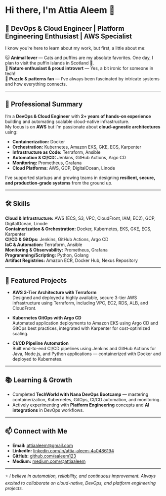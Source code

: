 # Hi there, I'm Attia Aleem 👋

## 🚀 DevOps & Cloud Engineer | Platform Engineering Enthusiast | AWS Specialist  

I know you’re here to learn about my work, but first, a little about me:  

🐱 **Animal lover** — Cats and puffins are my absolute favorites. One day, I plan to visit the puffin islands in Scotland 🐧.  
🌿 **Nature enthusiast & proud introvert** — Yes, a bit ironic for someone in tech!  
🧩 **Puzzle & patterns fan** — I’ve always been fascinated by intricate systems and how everything connects.  

---

## 💼 Professional Summary  

I’m a **DevOps & Cloud Engineer** with **2+ years of hands-on experience** building and automating scalable cloud-native infrastructure.  
My focus is on **AWS** but I’m passionate about **cloud-agnostic architectures** using:  
- **Containerization:** Docker  
- **Orchestration:** Kubernetes, Amazon EKS, GKE, ECS, Karpenter  
- **Infrastructure as Code:** Terraform, Ansible  
- **Automation & CI/CD:** Jenkins, GitHub Actions, Argo CD  
- **Monitoring:** Prometheus, Grafana  
- **Cloud Platforms:** AWS, GCP, DigitalOcean, Linode  

I’ve supported startups and growing teams in designing **resilient, secure, and production-grade systems** from the ground up.

---

## 🛠 Skills  

**Cloud & Infrastructure:** AWS (ECS, S3, VPC, CloudFront, IAM, EC2), GCP, DigitalOcean, Linode  
**Containerization & Orchestration:** Docker, Kubernetes, EKS, GKE, ECS, Karpenter  
**CI/CD & GitOps:** Jenkins, GitHub Actions, Argo CD  
**IaC & Automation:** Terraform, Ansible  
**Monitoring & Observability:** Prometheus, Grafana  
**Programming/Scripting:** Python, Golang  
**Artifact Registries:** Amazon ECR, Docker Hub, Nexus Repository  

---

## 📌 Featured Projects  

- **AWS 3-Tier Architecture with Terraform**  
  Designed and deployed a highly available, secure 3-tier AWS infrastructure using Terraform, including VPC, EC2, RDS, ALB, and CloudFront.  

- **Kubernetes GitOps with Argo CD**  
  Automated application deployments to Amazon EKS using Argo CD and GitOps best practices, integrated with Karpenter for cost-optimized scaling.  

- **CI/CD Pipeline Automation**  
  Built end-to-end CI/CD pipelines using Jenkins and GitHub Actions for Java, Node.js, and Python applications — containerized with Docker and deployed to Kubernetes.  

---

## 📚 Learning & Growth  

- Completed **TechWorld with Nana DevOps Bootcamp** — mastering containerization, Kubernetes, GitOps, CI/CD automation, and monitoring.  
- Actively experimenting with **Platform Engineering** concepts and **AI integrations** in DevOps workflows.  

---

## 📫 Connect with Me  

- **Email:** [attiaaleem@gmail.com](mailto:attiaaleem@gmail.com)  
- **LinkedIn:** [linkedin.com/in/attia-aleem-4a0486194](https://www.linkedin.com/in/attia-aleem-4a0486194)  
- **GitHub:** [github.com/aaleem123](https://github.com/aaleem123)  
- **Medium:** [medium.com/@attiaaleem](https://medium.com/@attiaaleem)  

---
⭐️ *I believe in automation, reliability, and continuous improvement. Always excited to collaborate on cloud-native, DevOps, and platform engineering projects.*

